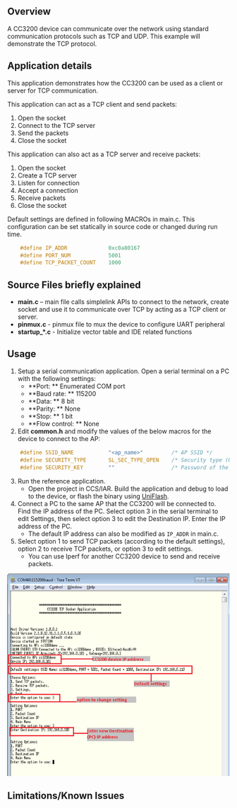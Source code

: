 ## Overview

A CC3200 device can communicate over the network using standard
communication protocols such as TCP and UDP. This example will demonstrate the TCP protocol.

## Application details

This application demonstrates how the CC3200 can be used as a
client or server for TCP communication.

This application can act as a TCP client and send packets:

1.  Open the socket
2.  Connect to the TCP server 
3.  Send the packets
4.  Close the socket

This application can also act as a TCP server and receive packets:

1.  Open the socket
2.  Create a TCP server
3.  Listen for connection
4.  Accept a connection
5.  Receive packets
6.  Close the socket

Default settings are defined in following MACROs in main.c. This configuration can be set statically in source code or changed during run time.

```c
	#define IP_ADDR         	0xc0a80167  
	#define PORT_NUM        	5001
	#define TCP_PACKET_COUNT    1000
```

## Source Files briefly explained

- **main.c** – main file calls simplelink APIs to connect to the
    network, create socket and use it to communicate over TCP by acting
    as a TCP client or server.
- **pinmux.c** - pinmux file to mux the device to configure UART
    peripheral
- **startup\_\*.c** - Initialize vector table and IDE related functions

## Usage

1.  Setup a serial communication application. Open a serial terminal on a PC with the following settings:
	- **Port: ** Enumerated COM port
	- **Baud rate: ** 115200
	- **Data: ** 8 bit
	- **Parity: ** None
	- **Stop: ** 1 bit
	- **Flow control: ** None
2. Edit **common.h** and modify the values of the below macros for the device to connect to the AP:
```c
	#define SSID_NAME           "<ap_name>"    		/* AP SSID */
	#define SECURITY_TYPE       SL_SEC_TYPE_OPEN 	/* Security type (OPEN or WEP or WPA*/
	#define SECURITY_KEY        ""              	/* Password of the secured AP */
```	  
3.  Run the reference application.
      - Open the project in CCS/IAR. Build the application and debug to load to the device, or flash the binary using [UniFlash](http://processors.wiki.ti.com/index.php/CC3100_%26_CC3200_UniFlash_Quick_Start_Guide).
4. Connect a PC to the same AP that the CC3200 will be connected to. Find the IP address of the PC. Select option 3 in the serial terminal to edit Settings, then select option 3 to edit the Destination IP. Enter the IP address of the PC.
	- The default IP address can also be modified as `IP_ADDR` in main.c.
5. Select option 1 to send TCP packets (according to the default settings), option 2 to receive TCP packets, or option 3 to edit settings.
	- You can use Iperf for another CC3200 device to send and receive packets.

![](../../docs/images/tcp1.png)

## Limitations/Known Issues

